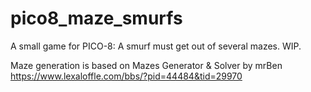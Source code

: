 # pico8_maze_smurfs
A small game for PICO-8: A smurf must get out of several mazes. WIP.

Maze generation is based on Mazes Generator & Solver by mrBen https://www.lexaloffle.com/bbs/?pid=44484&tid=29970

